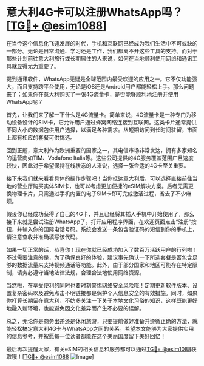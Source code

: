 # 意大利4G卡可以注册WhatsApp吗？[[TG💪+ @esim1088](https://t.me/s/esim1088)]

在当今这个信息化飞速发展的时代，手机和互联网已经成为我们生活中不可或缺的一部分。无论是日常沟通、学习还是工作，我们都离不开这些工具的支持。而对于那些计划前往意大利旅行或长期居住的人来说，如何在当地顺利使用网络和通讯工具就显得尤为重要了。

提到通讯软件，WhatsApp无疑是全球范围内最受欢迎的应用之一。它不仅功能强大，而且支持跨平台使用，无论是iOS还是Android用户都能轻松上手。那么问题来了：如果你在意大利购买了一张4G流量卡，是否能够顺利地注册并使用WhatsApp呢？

首先，让我们来了解一下什么是4G流量卡。简单来说，4G流量卡是一种专门为移动设备设计的SIM卡，它允许用户通过蜂窝网络连接到互联网。这类卡片通常提供不同大小的数据包供用户选择，以满足各种需求。从短期访问到长时间驻留，市面上都有相应的套餐可供挑选。

回到正题，意大利作为欧洲重要的国家之一，其电信市场非常发达，拥有多家知名的运营商如TIM、Vodafone Italia等。这些公司提供的4G服务覆盖范围广且速度较快，因此对于希望保持在线状态的人来说，选择一张合适的4G卡至关重要。

接下来我们就来看看具体的操作步骤吧！当你抵达意大利后，可以选择直接前往当地的营业厅购买实体SIM卡，也可以考虑更加便捷的eSIM解决方案。后者无需更换物理卡片，只需通过手机内置的电子SIM卡即可完成激活过程，省去了不少麻烦。

假设你已经成功获得了自己的4G卡，并且已经将其插入手机中开始使用了，那么接下来就是尝试注册WhatsApp了。打开应用程序界面，在欢迎页面点击“注册”按钮，并输入你的国际电话号码。系统会发送一条包含验证码的短信到你的手机上，请注意查收并准确填写该代码。

如果一切正常的话，恭喜你！现在你就已经成功加入了数百万活跃用户的行列啦！不过需要注意的是，为了确保良好的体验，建议事先确认一下所选套餐是否包含足够的数据流量来支持视频通话等功能。此外，由于部分国家和地区可能存在特定限制，请务必遵守当地法律法规，合理合法地使用网络资源。

当然啦，在享受便利的同时也要时刻警惕网络安全风险哦！定期更新软件版本、设置复杂密码以及避免点击不明链接都是保护个人信息安全的有效措施。同时，如果你打算长期留在意大利，不妨多关注一下关于本地文化习俗的知识，这样既能更好地融入新环境，也能避免因文化差异而产生不必要的误解。

总之，无论你是商务出差还是休闲旅游，只要提前做好准备并遵循正确的方法，就能轻松搞定意大利4G卡与WhatsApp之间的关系。希望本文能够为大家提供实用的信息参考，并祝愿每一位读者都能在这个美丽国度留下美好回忆！

最后再次提醒大家，有关eSIM的相关信息和服务都可以通过[TG💪+ @esim1088](https://t.me/s/esim1088)获取哦！[[TG💪+ @esim1088](https://t.me/s/esim1088) ![Image](https://i.postimg.cc/4NQfJmqS/Snipaste-2025-05-13-00-14-12.png)]